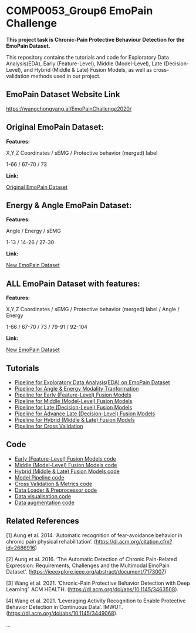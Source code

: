 # COMP0053_Group6 EmoPain Challenge

**This project task is Chronic-Pain Protective Behaviour Detection for the EmoPain Dataset.**


This repository contains the tutorials and code for Exploratory Data Analysis(EDA), Early (Feature-Level), Middle (Model-Level), Late (Decision-Level), and Hybrid (Middle & Late) Fusion Models, as well as cross-validation methods used in our project. 

## EmoPain Dataset Website Link

https://wangchongyang.ai/EmoPainChallenge2020/

## Original EmoPain Dataset:
**Features:**

X,Y,Z Coordinates / sEMG / Protective behavior (merged) label 

1-66 / 67-70 / 73

**Link:**

[Original EmoPain Dataset](https://github.com/981526092/COMP0053_Group6/blob/main/CoordinateData)

## Energy & Angle EmoPain Dataset:
**Features:**

Angle / Energy / sEMG

1-13 / 14-26 / 27-30

**Link:**

[New EmoPain Dataset](https://github.com/981526092/COMP0053_Group6/blob/main/AngleData)

## ALL EmoPain Dataset with features:

**Features:**

X,Y,Z Coordinates / sEMG / Protective behavior (merged) label / Angle / Energy

1-66 / 67-70 / 73 / 79-91 / 92-104

**Link:**

[New EmoPain Dataset](https://github.com/981526092/COMP0053_Group6/blob/main/AllData)

## Tutorials

- [Pipeline for Exploratory Data Analysis(EDA) on EmoPain Dataset](https://github.com/981526092/COMP0053_Group6/blob/main/Software/EDA_EMOPain_Pipeline.ipynb)
- [Pipeline for Angle & Energy Modality Tranformation](https://github.com/981526092/COMP0053_Group6/blob/main/Software/Angle_Energy_Tranformation_Pipeline.ipynb)
- [Pipeline for Early (Feature-Level) Fusion Models](https://github.com/981526092/COMP0053_Group6/blob/main/Software/Early_Fusion_Pipeline.ipynb)
- [Pipeline for Middle (Model-Level) Fusion Models](https://github.com/981526092/COMP0053_Group6/blob/main/Software/Middle_Fusion_Pipeline.ipynb)
- [Pipeline for Late (Decision-Level) Fusion Models](https://github.com/981526092/COMP0053_Group6/blob/main/Software/Late_Fusion_Pipeline.ipynb)
- [Pipeline for Advance Late (Decision-Level) Fusion Models](https://github.com/981526092/COMP0053_Group6/blob/main/Software/Advance_Late_Fusion_Pipeline.ipynb)
- [Pipeline for Hybrid (Middle & Late) Fusion Models](https://github.com/981526092/COMP0053_Group6/blob/main/Software/Hybrid_Fusion_Pipeline.ipynb)
- [Pipeline for Cross Validation](https://github.com/981526092/COMP0053_Group6/blob/main/Software/CV_Pipeline.ipynb)

## Code

- [Early (Feature-Level) Fusion Models code](https://github.com/981526092/COMP0053_Group6/blob/main/Software/early_model.py)
- [Middle (Model-Level) Fusion Models code](https://github.com/981526092/COMP0053_Group6/blob/main/Software/middle_model.py)
- [Hybrid (Middle & Late) Fusion Models code](https://github.com/981526092/COMP0053_Group6/blob/main/Software/hybrid_model.py)
- [Model Pipeline code](https://github.com/981526092/COMP0053_Group6/blob/main/Software/model_utils.py)
- [Cross Validation & Metrics code](https://github.com/981526092/COMP0053_Group6/blob/main/Software/evaluation_utils.py)
- [Data Loader & Preprocessor code](https://github.com/981526092/COMP0053_Group6/blob/main/Software/data_utils.py)
- [Data visualisation code](https://github.com/981526092/COMP0053_Group6/blob/main/Software/data_visualisation.py)
- [Data augmentation code](https://github.com/981526092/COMP0053_Group6/blob/main/Software/data_augmentation.py)

## Related References

[1] Aung et al. 2014. ‘Automatic recognition of fear-avoidance behavior in chronic pain physical rehabilitation’. (https://dl.acm.org/citation.cfm?id=2686916) 

[2] Aung et al. 2016. ‘The Automatic Detection of Chronic Pain-Related Expression: Requirements, Challenges and the Multimodal EmoPain Dataset’. (https://ieeexplore.ieee.org/abstract/document/7173007) 

[3] Wang et al. 2021. ‘Chronic-Pain Protective Behavior Detection with Deep Learning’. ACM HEALTH. (https://dl.acm.org/doi/abs/10.1145/3463508). 

[4] Wang et al. 2021. ‘Leveraging Activity Recognition to Enable Protective Behavior Detection in Continuous Data’. IMWUT. (https://dl.acm.org/doi/abs/10.1145/3449068). 

...

